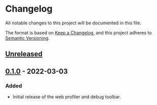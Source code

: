 # Changelog
All notable changes to this project will be documented in this file.

The format is based on [Keep a Changelog](https://keepachangelog.com/en/1.0.0/),
and this project adheres to [Semantic Versioning](https://semver.org/spec/v2.0.0.html).

## [Unreleased]

## [0.1.0] - 2022-03-03
### Added

- Initial release of the web profiler and debug toolbar.


[Unreleased]: https://github.com/mcrumm/phoenix_profiler/compare/v0.1.0...HEAD
[0.1.0]: https://github.com/mcrumm/phoenix_profiler/releases/tag/v0.1.0
